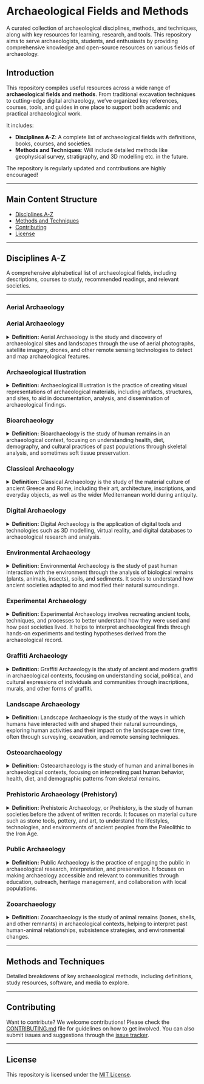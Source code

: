 # Archaeological Fields and Methods

A curated collection of archaeological disciplines, methods, and techniques, along with key resources for learning, research, and tools. This repository aims to serve archaeologists, students, and enthusiasts by providing comprehensive knowledge and open-source resources on various fields of archaeology.


## Introduction

This repository compiles useful resources across a wide range of **archaeological fields and methods**. From traditional excavation techniques to cutting-edge digital archaeology, we’ve organized key references, courses, tools, and guides in one place to support both academic and practical archaeological work.

It includes:

- **Disciplines A-Z**: A complete list of archaeological fields with definitions, books, courses, and societies.
- **Methods and Techniques**: Will include detailed methods like geophysical survey, stratigraphy, and 3D modelling etc. in the future.

The repository is regularly updated and contributions are highly encouraged!

---

## Main Content Structure

- [Disciplines A-Z](#disciplines-a-z)
- [Methods and Techniques](#methods-and-techniques)
- [Contributing](#contributing)
- [License](#license)

---

## Disciplines A-Z

A comprehensive alphabetical list of archaeological fields, including descriptions, courses to study, recommended readings, and relevant societies.

---

### Aerial Archaeology
### Aerial Archaeology

<details>
<summary><strong>Definition:</strong> Aerial Archaeology is the study and discovery of archaeological sites and landscapes through the use of aerial photographs, satellite imagery, drones, and other remote sensing technologies to detect and map archaeological features.</summary>

#### Courses/Study Programs

- [University of Oxford - MSc in Applied Landscape Archaeology](https://www.ox.ac.uk/admissions/graduate/courses/msc-applied-landscape-archaeology) (Oxford, UK - Europe): A specialized course focused on landscape archaeology, incorporating aerial and satellite-based surveying techniques for archaeological research.
- [Aberystwyth University - MSc in Remote Sensing and GIS](https://courses.aber.ac.uk/postgraduate/gis-remote-sensing-masters/) (Aberystwyth, Wales - Europe): A program focusing on the application of remote sensing and GIS techniques, relevant to archaeology and cultural heritage studies.

#### Research Companies and Institutes

- **[Ludwig Boltzmann Institute for Archaeological Prospection and Virtual Archaeology](http://archpro.lbg.ac.at/)** (Vienna, Austria - Europe): A leader in developing and applying non-invasive methods, including aerial and geophysical prospection technologies, in archaeology.
- **[Historic England - Airborne and Remote Sensing](https://historicengland.org.uk/research/methods/airborne-remote-sensing/)** (UK): Specializes in aerial photography, LiDAR, and other remote sensing technologies for heritage research and conservation.
- **[Aerial Archaeology Research Group (AARG)](https://aargonline.com/wp/)** (International): A global group dedicated to the study and promotion of aerial archaeology and the interpretation of aerial imagery.

#### Key Books/Articles

- **Aerial Archaeology** by David R. Wilson: A comprehensive introduction to aerial photography and its role in archaeological surveys.
- **Seeing Beneath the Soil** by Anthony Clark: Explores the integration of aerial photography with geophysical methods to detect archaeological sites.
- **Remote Sensing in Archaeology** edited by James Wiseman and Farouk El-Baz: A collection of essays on the application of remote sensing technologies in archaeological exploration.

#### Journals/Journal Series

- **[AARGnews](https://aargonline.com/wp/aarg-news/)**: The bi-annual newsletter of the Aerial Archaeology Research Group, providing updates, research articles, and discussions related to aerial archaeology.
- **[Journal of Archaeological Science](https://www.sciencedirect.com/journal/journal-of-archaeological-science)**: Publishes research on the application of scientific techniques, including remote sensing, in archaeology.
- **[International Journal of Remote Sensing](https://www.tandfonline.com/loi/tres20)**: Features research on remote sensing techniques, including their application to archaeology.

#### Relevant Podcasts/Videos/Newsletters/Blogs

- **[Aerial Archaeology Research Group - YouTube Channel](https://www.youtube.com/@aerialarchaeology)**: Features videos and lectures on aerial archaeology practices and discoveries.
- **[Archaeology Podcast Network](https://www.archaeologypodcastnetwork.com/)**: Offers podcasts discussing various topics in archaeology, including episodes on aerial archaeology.
- **[AARGnews](https://aargonline.com/wp/aarg-news/)**: The official newsletter of the Aerial Archaeology Research Group, providing updates on new discoveries, tools, and techniques.

#### Conferences

- **[Aerial Archaeology Research Group (AARG) Annual Conference](https://aargonline.com/wp/)** (International): A yearly event that brings together professionals and enthusiasts to discuss the latest advances and discoveries in aerial archaeology.
- **[Computer Applications and Quantitative Methods in Archaeology (CAA) Conference](https://www.caaconference.org/)** (International): A conference that regularly covers aerial and remote sensing technologies in archaeology.

#### Societies/Online Groups/Forums

- **[Aerial Archaeology Research Group (AARG)](https://aargonline.com/wp/)** (International): A global society promoting aerial archaeology and its methodologies.
- **[Historic England - Airborne and Remote Sensing](https://historicengland.org.uk/research/methods/airborne-remote-sensing/)** (UK): Provides resources and forums for discussion and research into aerial archaeology and remote sensing.
- **[Facebook: Aerial Archaeology Enthusiasts](https://www.facebook.com/groups/aerialarchaeology/)**: A community of aerial archaeology enthusiasts sharing images, discoveries, and knowledge.

</details>

### Archaeological Illustration

<details>
<summary><strong>Definition:</strong> Archaeological Illustration is the practice of creating visual representations of archaeological materials, including artifacts, structures, and sites, to aid in documentation, analysis, and dissemination of archaeological findings.</summary>

#### Courses/Study Programs

- [University of Edinburgh - Archaeological Illustration (PGHC11060)](https://www.drps.ed.ac.uk/22-23/dpt/cxpghc11060.htm) (Edinburgh, Scotland - Europe): A course offering practical skills in drawing and digital illustration techniques for archaeological documentation.
- [Columbia University - Sci&Art in Archaeological Illustration (GU4481)](https://anthropology.columbia.edu/content/sciart-archaeological-illustration) (New York, USA - North America): A course exploring the intersections of scientific illustration and archaeology, emphasizing the role of visual representation in archaeological research.

#### Research Companies and Institutes

- **[Mark Hoyle - Archaeological Illustration](https://markhoyle.com/)** (UK): Provides professional archaeological illustration services with over 20 years of experience in the field.
- **[Das Kreativnetzwerk für Visualisierung - Archäologische Illustrationen](https://www.archaeologische-illustrationen.de/)** (Germany): Specializes in detailed reconstructions, 3D animations, explanatory videos, and infographics to convey archaeological concepts to a broad audience.

#### Key Books/Articles

- **Archaeological Illustration** by Lesley Adkins and Roy Adkins: A comprehensive guide covering the history, techniques, and applications of illustration in archaeology.
- **Approaches to Archaeological Illustration: A Handbook** by Mélanie Steiner: Provides insights into various methods and challenges in archaeological illustration, serving as a valuable resource for students and professionals.
- **Archaeological Illustration and Publication** by E. B. Banning: Discusses the role of illustrations in archaeological publications and the conventions used in artifact depiction.

#### Journals/Journal Series

- **[Advances in Archaeological Practice](https://www.cambridge.org/core/journals/advances-in-archaeological-practice)**: Features articles on innovative methods in archaeology, including the use of artificial intelligence in archaeological illustration.
- **[Journal of Archaeological Science](https://www.sciencedirect.com/journal/journal-of-archaeological-science)**: Publishes research on scientific techniques in archaeology, encompassing studies on illustration and visualization methods.

#### Relevant Podcasts/Videos/Newsletters/Blogs

- **[Illustrating Ancient History - University of Cambridge](https://www.museums.cam.ac.uk/story/illustrating-ancient-history/)**: A blog post discussing the role of illustration in understanding and interpreting ancient history.
- **[Archaeo-Logic: Archaeological Illustration](https://www.archaeologic.org/archaeological-illustration)**: A blog exploring the importance of illustration in the archaeological process, including techniques and tools used by professionals.

#### Conferences

- **[Computer Applications and Quantitative Methods in Archaeology (CAA) Conference](https://www.caaconference.org/)** (International): A conference that regularly includes sessions on archaeological illustration and visualization techniques.


#### Societies/Online Groups/Forums

- **[Graphics Archaeology Group (GAG) - Chartered Institute for Archaeologists (CIfA)](https://www.gag-cifa.org/)** (UK): A group dedicated to promoting standards and best practices in archaeological illustration and graphics.
- **[Archaeological Illustration Enthusiasts - Facebook Group](https://www.facebook.com/groups/archaeologicalillustration/)**: An online community for sharing knowledge, techniques, and discussions related to archaeological illustration.

</details>

### Bioarchaeology
<details>
<summary><strong>Definition:</strong> Bioarchaeology is the study of human remains in an archaeological context, focusing on understanding health, diet, demography, and cultural practices of past populations through skeletal analysis, and sometimes soft tissue preservation.</summary>

**Related discipline**: [Osteoarchaeology](#osteaoarchaeology), which focuses specifically on the study of bones in archaeological contexts.

#### Courses/Study Programs

- [University of York - BSc in Bioarchaeology](https://www.york.ac.uk/study/undergraduate/courses/bsc-bioarchaeology/) (York, UK - Europe): An undergraduate program covering bioarchaeology, osteology, and human biology.
- [Durham University - MSc in Bioarchaeology](https://www.durham.ac.uk/study/courses/bioarchaeology-f4kb09/) (Durham, UK - Europe): Provides interdisciplinary training in human bioarchaeology and palaeodiet.
- [University of Sheffield - MSc in Bioarchaeology](https://www.sheffield.ac.uk/biosciences/research/areas/bioarchaeology) (Sheffield, UK - Europe): A course with a focus on bioarchaeological research.
- [Bournemouth University - MSc in Bioarchaeology](https://www.bournemouth.ac.uk/study/courses/msc-bioarchaeology) (Bournemouth, UK - Europe): Focuses on the study of human remains and environmental contexts in archaeology.
- [University of Aberdeen - MSc in Bioarchaeological Science](https://www.abdn.ac.uk/study/postgraduate-taught/degree-programmes/1220/bioarchaeological-science/) (Aberdeen, UK - Europe): Combines archaeology, human biology, and chemistry for interdisciplinary research.
- [Leiden University - MSc in Bioarchaeology](https://www.universiteitleiden.nl/en/archaeology/archaeological-sciences/bioarchaeology) (Leiden, Netherlands - Europe): This program covers bioarchaeology in-depth, exploring human remains and archaeological sciences.
- [University of Wollongong - Bioarchaeology Research Theme](https://www.uow.edu.au/science-medicine-health/research/centre-for-archaeological-science/research-themes/bioarchaeology/) (Wollongong, Australia - Oceania): Focuses on research into ancient health, diet, and demography.
- [The University of Manchester - Bioarchaeology Research](http://www.ical.manchester.ac.uk/research/bioarchaeology/) (Manchester, UK - Europe): Research-focused bioarchaeology program.
- [Australian National University - Bioarchaeology Specialisation](https://programsandcourses.anu.edu.au/specialisation/bafa-spec) (Canberra, Australia - Oceania): Focus on bioarchaeology and its interdisciplinary applications.
- [Arizona State University - Center for Bioarchaeological Research](https://shesc.asu.edu/centers/bioarchaeological-research) (Arizona, USA - North America): A leading research institution focused on human remains and bioarchaeological methodologies.
- [University of Exeter - MSc in Zooarchaeology](https://www.exeter.ac.uk/study/postgraduate/courses/archaeology/zooarchaeology/) (Exeter, UK - Europe): A course blending bioarchaeology and zooarchaeology.
- [Trent University - Bioarchaeology Program](https://www.trentu.ca/futurestudents/program/archaeology/bioarchaeology) (Ontario, Canada - North America): Offers a focused program on bioarchaeology.

#### Research Companies and Institutes

- **[Max Planck Institute for Evolutionary Anthropology](https://www.eva.mpg.de/)** (Leipzig, Germany - Europe): Leading research on human evolution and bioarchaeology.
- **[Leverhulme Centre for Human Evolutionary Studies (LCHES)](https://www.human-evol.cam.ac.uk/)** (Cambridge, UK - Europe): Focuses on human evolutionary biology, bioarchaeology, and ancient DNA.
- **[Center for Bioarchaeological Research](https://shesc.asu.edu/centers/bioarchaeological-research)** (Arizona State University, USA - North America): A center dedicated to bioarchaeological studies in human remains and culture.

#### Key Books/Articles

- **Human Remains in Archaeology** by Charlotte Roberts: A detailed introduction to bioarchaeology and the analysis of human remains.
- **The Bioarchaeology of Metabolic Bone Disease** by Megan Brickley: Provides insights into metabolic diseases and their effect on bones in archaeological contexts.
- **Bioarchaeology: Interpreting Behavior from the Human Skeleton** by Clark Spencer Larsen: A foundational text in bioarchaeology linking human behavior and skeletal remains.
- **Bioarchaeology Overview** from [ScienceDirect](https://www.sciencedirect.com/topics/earth-and-planetary-sciences/bioarchaeology): An excellent introduction to the field of bioarchaeology.

#### Journals/Journal Series

- **[Bioarchaeology International](https://journals.upress.ufl.edu/bioarchaeology)**: A peer-reviewed journal focusing on bioarchaeological research.
- **[Journal of Bioarchaeological Research](https://mattioli1885journals.com/index.php/JBR)**: Covers a range of bioarchaeological research globally.
- **[Bioarchaeology International](https://journals.upress.ufl.edu/bioarchaeology)**: Provides cutting-edge research and studies in bioarchaeology.

#### Relevant Podcasts/Videos/Newsletters/Blogs

- **[That Anthro Podcast - Bioarchaeology episode on Spotify]([https://www.thatanthropodcast.com/](https://podcasters.spotify.com/pod/show/gabby-campbell1/episodes/Bioarchaeology-Addressing-the-Past-episode-1-of-3-e2fcuu8))**: Discusses bioarchaeology in relation to ancient diet and human remains.
- **[PLOS Biologue](https://blogs.plos.org/biologue/)**: Features news, articles, and breakthroughs in bioarchaeological research.
- **[Forbes Article: "You're a Bioarchaeologist? What Is That?"](https://www.forbes.com/sites/kristinakillgrove/2015/05/01/youre-a-bioarchaeologist-what-is-that/)**: Discusses the field of bioarchaeology and its significance.

#### Conferences

- **[British Association for Biological Anthropology and Osteoarchaeology (BABAO) Annual Conference](https://www.babao.org.uk/)** (UK & International): A yearly conference focusing on biological anthropology and osteoarchaeology.
- **[American Association of Physical Anthropologists (AAPA) Annual Meeting](https://physanth.org/)** (USA & International): Covers a range of bioarchaeological and biological anthropology topics.

#### Societies/Online Groups/Forums

- **[British Association for Biological Anthropology and Osteoarchaeology (BABAO)](https://www.babao.org.uk/)** (UK): The primary organisation for bioarchaeologists in the UK.
- **[American Association of Biological Anthropologists (AAPA)]([https://physanth.org/](https://bioanth.org/))** (USA): A global organisation promoting biological and bioarchaeological research.
- **[Facebook: Bioarchaeology Network](https://www.facebook.com/groups/bioarchaeology/)**: A group for students and researchers to share news, findings, and discuss bioarchaeology.
- **[Reddit: r/Bioarchaeology](https://www.reddit.com/r/bioarchaeology/)**: A community discussing bioarchaeological research and topics.
</details>

### Classical Archaeology
<details>
<summary><strong>Definition:</strong> Classical Archaeology is the study of the material culture of ancient Greece and Rome, including their art, architecture, inscriptions, and everyday objects, as well as the wider Mediterranean world during antiquity.</summary>

**Related disciplines**: [Art History](#art-history), which studies ancient Greek and Roman art and architecture; [Epigraphy](#epigraphy), which focuses on ancient inscriptions and texts.

#### Courses/Study Programs

- [University of Oxford - MSt/MPhil in Classical Archaeology](https://www.ox.ac.uk/admissions/graduate/courses/mst-classical-archaeology) (Oxford, UK - Europe): Offers specialized training in the material culture of the ancient Greek and Roman world.

#### Research Companies and Institutes

- **[British School at Athens](https://www.bsa.ac.uk/)** (Athens, Greece - Europe): Conducts research and fieldwork focused on classical sites in Greece.
- **[American School of Classical Studies at Athens (ASCSA)](https://www.ascsa.edu.gr/)** (Athens, Greece - Europe): A leading institute for research and excavation in Greek classical archaeology.
- **[German Archaeological Institute (DAI) - Athens and Rome Departments](https://www.dainst.org/)** (Athens, Greece & Rome, Italy - Europe): Focuses on excavation and research on key classical sites in the Mediterranean region.

#### Key Books/Articles

- **The Archaeology of Greece** by William R. Biers: A comprehensive introduction to the archaeology of ancient Greece, covering major sites and discoveries.
- **Roman Art and Archaeology** by Mark D. Fullerton: A detailed exploration of Roman art, architecture, and material culture.
- **Classical Archaeology** edited by Susan E. Alcock and Robin Osborne: A collection of essays discussing key themes and approaches in the study of Greek and Roman archaeology.

#### Journals/Journal Series

- **[American Journal of Archaeology](https://www.ajaonline.org/)**: One of the leading journals in classical archaeology, publishing research on the material culture of the ancient Mediterranean.
- **[Journal of Roman Archaeology](https://journalofromanarchaeology.com/)**: Publishes research on Roman archaeology, including architecture, inscriptions, and urbanism.
- **[Hesperia](https://www.ascsa.edu.gr/publications/hesperia)**: The journal of the American School of Classical Studies at Athens, focusing on classical archaeology and related fields.

#### Relevant Podcasts/Videos/Newsletters/Blogs

- 

#### Conferences

- **[Classical Association Annual Conference](https://classicalassociation.org/conference.html)** (UK & International): A yearly conference focusing on classical studies, including classical archaeology.
- **[Archaeological Institute of America (AIA) Annual Meeting](https://www.archaeological.org/programs/professionals/annual-meeting/)** (USA & International): Includes sessions on classical archaeology and the latest discoveries from the ancient Mediterranean.
- **[European Association of Archaeologists (EAA) Annual Meeting](https://www.e-a-a.org/)** (International): Features sessions on Mediterranean archaeology, including classical Greek and Roman studies.

#### Societies/Online Groups/Forums

- **[The Classical Association](https://classicalassociation.org/conference/)** (UK & International): A society promoting the study of ancient Greece and Rome, including classical archaeology.
- **[American Society of Classical Studies (ASCS)](https://www.ascsa.edu.gr/)** (USA & Greece): An organization that promotes the study and research of classical Greek and Roman archaeology.

</details>

### Digital Archaeology
<details>
<summary><strong>Definition:</strong> Digital Archaeology is the application of digital tools and technologies such as 3D modelling, virtual reality, and digital databases to archaeological research and analysis.</summary>

#### Courses/Study Programs

- [Leiden University - MSc in Digital Archaeology](https://www.universiteitleiden.nl/en/archaeology/archaeological-sciences/digital-archaeology) (Leiden, Netherlands - Europe): A master’s program focusing on the use of digital tools in archaeological research and heritage.
- [University College London (UCL) - MSc in Digital Humanities and Archaeology](https://www.ucl.ac.uk/prospective-students/graduate/taught-degrees/digital-humanities-msc) (London, UK - Europe): A program that blends archaeology with digital humanities to study and manage cultural heritage digitally.
- [University of York - MSc in Archaeological Information Systems](https://www.york.ac.uk/archaeology/postgraduate-study/taught-postgrads/msc-digital-heritage/) (York, UK - Europe): Focuses on managing and processing archaeological data with digital tools.
- [University of Leicester - MSc in Archaeological Geomatics](https://le.ac.uk/courses/archaeological-geography-and-gis-msc) (Leicester, UK - Europe): Combines archaeology with geomatics and GIS technology to study archaeological landscapes.

#### Research Companies and Institutes

- **[Ludwig Boltzmann Institute for Archaeological Prospection and Virtual Archaeology](http://archpro.lbg.ac.at/)** (Vienna, Austria - Europe): Specializes in digital archaeological prospection and virtual reconstruction techniques.
- **[Centre for Digital Heritage](https://www.york.ac.uk/digital-heritage/)** (York, UK - Europe): Focuses on the use of digital methods to document and analyze archaeological sites and cultural heritage.
- **[CyArk](https://www.cyark.org/)** (International): A non-profit organization that digitally preserves archaeological and cultural heritage sites using 3D modelling and laser scanning.

#### Key Books/Articles

- **Virtual Archaeology** by Maurizio Forte: A foundational text discussing the role of digital tools in reconstructing and interpreting archaeological sites.
- **3D Digital Archaeology** by Nicoló Dell’Unto: Focuses on the use of 3D tools for documenting and analyzing archaeological contexts.
- **Digital Archaeology: Bridging Method and Theory** edited by Thomas L. Evans and Patrick Daly: A collection of essays exploring how digital technologies can transform archaeological methodologies and theories.

#### Journals/Journal Series

- **[Journal of Computer Applications in Archaeology](https://journal.caa-international.org/)**: A peer-reviewed journal dedicated to publishing research on computer applications in archaeology.
- **[Digital Applications in Archaeology and Cultural Heritage](https://www.journals.elsevier.com/digital-applications-in-archaeology-and-cultural-heritage)**: Covers topics related to digital technologies and their use in the cultural heritage sector.
- **[Archaeological Prospection](https://onlinelibrary.wiley.com/journal/10990763)**: Focuses on the application of digital prospection technologies in archaeology, including remote sensing, 3D scanning, and GIS.

#### Relevant Podcasts/Videos/Newsletters/Blogs

- **[Podcast: Archaeology Podcast Network - Digital Archaeology Series](https://www.archaeologypodcastnetwork.com/)**: A series of discussions about the latest in digital archaeology.
- **[YouTube: CyArk](https://www.youtube.com/user/CyArk)**: Features videos showcasing digital preservation projects and 3D reconstructions of heritage sites.
- **[CAA International Blog](https://journal.caa-international.org/)**: Provides articles and updates on computer applications in archaeology.

#### Conferences

- **[Computer Applications and Quantitative Methods in Archaeology (CAA) Annual Conference](https://www.caaconference.org/)** (International): A yearly conference focusing on the application of digital tools and computational methods in archaeology.
- **Digital Heritage International Congress** (International): A global conference that brings together professionals from the digital heritage field, including digital archaeology experts.
- **[European Association of Archaeologists (EAA) Annual Meeting](https://www.e-a-a.org/)** (International): Includes sessions on digital archaeology and the latest technological innovations.

#### Societies/Online Groups/Forums

- **[Computer Applications and Quantitative Methods in Archaeology (CAA)](https://www.caaconference.org/)** (International): An international organization promoting the use of digital technologies in archaeology.
- **[CyArk - Digital Preservation Forum](https://www.cyark.org/)** (International): A community dedicated to the digital preservation of archaeological sites and cultural heritage through 3D documentation.

</details>

### Environmental Archaeology
<details>
<summary><strong>Definition:</strong> Environmental Archaeology is the study of past human interaction with the environment through the analysis of biological remains (plants, animals, insects), soils, and sediments. It seeks to understand how ancient societies adapted to and modified their natural surroundings.</summary>

**Related disciplines**: [Palaeoecology](https://www.nature.com/subjects/palaeoecology#:~:text=Palaeoecology%20is%20the%20study%20of,between%20species%20and%20their%20environment.), which studies ancient ecosystems and climate change through environmental proxies.

#### Courses/Study Programs

- [University of York - MSc in Environmental Archaeology](https://www.york.ac.uk/study/postgraduate-taught/courses/msc-environmental-archaeology/) (York, UK - Europe): A master’s program focusing on the study of environmental data, including plant and animal remains, in archaeological contexts.
- [University College London (UCL) - MSc in Environmental Archaeology](https://www.ucl.ac.uk/prospective-students/graduate/taught-degrees/environmental-archaeology-msc) (London, UK - Europe): Offers an interdisciplinary approach to studying the relationship between humans and their environments.
- [Durham University - MSc in Environmental Archaeology](https://www.dur.ac.uk/archaeology/postgraduate/environmental/) (Durham, UK - Europe): Offers a program that integrates environmental data into broader archaeological interpretations.
- [Australian Naional University - Specialisation: Environmental Archaeology and Climate Change](https://programsandcourses.anu.edu.au/specialisation/eacc-spec)
- [Umea University - MSc in Environmental Archaeology](https://www.umu.se/en/education/master/masters-programme-in-environmental-archaeology/) 


#### Research Companies and Institutes

- **[Oxford Archaeology - Environmental Archaeology Team](https://oxfordarchaeology.com/)** (Oxford, UK - Europe): Specializes in environmental sampling and analysis as part of archaeological projects.
- **[The York Environmental Archaeology Unit](https://archaeologydataservice.ac.uk/archives/view/EAU/)** (York, UK - Europe): A leading research institute dedicated to the study of environmental archaeology.

#### Key Books/Articles

- **Environmental Archaeology: Principles and Practice** by Dena F. Dincauze: A foundational text that covers the principles and methods of environmental archaeology.
- **Environmental Archaeology and Human History** by John G. Evans: Examines how environmental data can inform our understanding of past human societies and their landscapes.
- **The Archaeology of Human-Environment Interactions** by Daniel Contreras: Discusses the relationship between humans and the environment, with case studies from across the world.

#### Journals/Journal Series

- **[Environmental Archaeology: The Journal of Human Palaeoecology](https://www.tandfonline.com/loi/yenv20)**: A peer-reviewed journal focusing on human-environment interactions in the past.
- **[Quaternary International](https://www.journals.elsevier.com/quaternary-international)**: Publishes research on environmental and archaeological studies from the Quaternary period.
- **[Journal of Archaeological Science](https://www.journals.elsevier.com/journal-of-archaeological-science)**: Frequently includes studies on environmental archaeology and its related fields.

#### Relevant Podcasts/Videos/Newsletters/Blogs

- **[Podcast: Association for Environmental Archaeology](https://soundcloud.com/envarch)**: Features interviews and discussions on environmental archaeology topics from Dung Beaatle to Broiler Chicken.
- **[That Anthro Podcast - Episode:Zooarchaeology and Environmental Archaeology with Dr. Sarah McClure](https://podcasters.spotify.com/pod/show/gabby-campbell1/episodes/Zooarchaeology-and-Environmental-Archaeology-with-Dr--Sarah-McClure-elm47d)**: Features Dr. Sarah McClure as a guest on ThatAnthroPodcast
- **[Blog: The Environmental Archaeology Blog](https://www.environmentalarchaeology.org/)**: Features articles and discussions on the latest trends and discoveries in environmental archaeology.

#### Conferences

- **[Association for Environmental Archaeology (AEA) Annual Conference](https://www.envarch.net/)** (International): A yearly event that gathers environmental archaeologists to discuss the latest research and developments in the field.
- **[European Association of Archaeologists (EAA) Annual Meeting](https://www.e-a-a.org/)** (International): Includes sessions on environmental archaeology and its applications in understanding ancient societies.
- **[Society for American Archaeology (SAA) Annual Meeting](https://www.saa.org/annual-meeting)** (USA & International): Features discussions on environmental archaeology and human-environment interactions.

#### Societies/Online Groups/Forums

- **[Association for Environmental Archaeology (AEA)](https://www.envarch.net/)** (International): A global society dedicated to promoting the study of environmental archaeology.

</details>

### Experimental Archaeology
<details>
<summary><strong>Definition:</strong> Experimental Archaeology involves recreating ancient tools, techniques, and processes to better understand how they were used and how past societies lived. It helps to interpret archaeological finds through hands-on experiments and testing hypotheses derived from the archaeological record.</summary>

**Related disciplines**: [Ethnoarchaeology](#ethnoarchaeology), which studies living cultures to draw parallels with archaeological data; [Prehistoric Archaeology](#prehistoric-archaeology), which often involves reconstructing ancient technologies and subsistence strategies.

#### Courses/Study Programs

- [University of Exeter - MA in Experimental Archaeology](https://www.exeter.ac.uk/study/postgraduate/courses/archaeology/ma-experimental-archaeology/) (Exeter, UK - Europe): Offers a comprehensive program focusing on recreating ancient tools and technologies.
- [University of Leiden - MSc in Archaeology (Heritage and Society: Experimental Archaeology Specialization)](https://www.universiteitleiden.nl/en/education/study-programmes/master/archaeology/heritage-society) (Leiden, Netherlands - Europe): Focuses on the reconstruction of ancient practices and their interpretation through experimental archaeology.
- [University College Dublin - MSc in Experimental Archaeology and Material Culture](https://www.ucd.ie/archaeology/study/graduateprogrammes/msc-experimentalarchaeology/) (Dublin, Ireland - Europe): A master’s program that emphasizes recreating ancient material culture through experimentation.
- [Archaeological Field School - Experimental Archaeology Program](https://www.archaeologicalfieldschool.com/) (USA & International): Offers hands-on learning opportunities in experimental archaeology, including tool-making and ancient technology workshops.

#### Research Companies and Institutes

- **[EXARC](https://exarc.net/)** (International): A global organization promoting experimental archaeology and open-air museums.
- **[Lejre Historical-Archaeological Experimental Centre](https://sagnlandet.dk/en/)** (Lejre, Denmark - Europe): Specializes in recreating ancient technologies and offers experimental archaeology research opportunities.
- **[Butser Ancient Farm](https://www.butserancientfarm.co.uk/)** (Hampshire, UK - Europe): Conducts experiments in reconstructing Iron Age and Roman-era buildings and technologies.

#### Key Books/Articles

- **Experimental Archaeology: Making, Understanding, Story-telling** by Penny Cunningham: Focuses on how experimental archaeology contributes to our understanding of ancient societies through practical recreation.
- **Reconstructing Ancient Linen Body Armor: Unraveling the Linothorax Mystery** by Gregory S. Aldrete: An experimental approach to recreating ancient Greek body armor.
- **Handbook of Post-Processual Archaeology** edited by Robert Preucel and Ian Hodder: Includes chapters on experimental archaeology and its role in understanding ancient material culture.

#### Journals/Journal Series

- **[EXARC Journal](https://exarc.net/journal)**: A peer-reviewed journal focusing on experimental archaeology, open-air museums, and the reconstruction of ancient technologies.
- **[Journal of Archaeological Method and Theory](https://www.springer.com/journal/10816)**: Publishes experimental studies that test archaeological hypotheses and reconstruct ancient techniques.
- **[Antiquity](https://www.cambridge.org/core/journals/antiquity)**: Regularly features articles on experimental archaeology, including field experiments and technology reconstructions.

#### Relevant Podcasts/Videos/Newsletters/Blogs

- **[Podcast: The EXARC Show](https://exarc.net/podcast)**: Episodes feature content from many of EXARC’s endeavours, the question-and-answer sessions from digital conferences, as well as one-off activities and workshops on current issues.
- **[Podcast Episode on Seven Ages Audio: Art of the Anicent Hunt](https://sevenages.org/podcasts/seven-ages-audio-journal-episode-34-art-of-the-ancient-hunter/)**: This episode of the Seven Ages Audio Journal interviews Ryan Gill, an expert in the recreation of primitive weapons and archaeological consultant in ancient hunting methods and tools.
- **[ArchProNet Episode 188: Experimental Archaeology](https://www.archaeologypodcastnetwork.com/archaeology/188)**
- **[YouTube: Experimental Archaeology Explained](https://www.youtube.com/)**: A video series covering experiments in tool-making, construction, and ancient technology.
- **[EXARC Blog](https://exarc.net/blog)**: Features updates on experimental archaeology projects, research findings, and practical experiments.

#### Conferences

- **[EXARC International Experimental Archaeology Conference](https://exarc.net/meetings/exarc)** (International): A biennial conference focused on experimental archaeology, bringing together researchers and practitioners to share their findings.
- **[Society for American Archaeology (SAA) Annual Meeting](https://www.saa.org/annual-meeting)** (USA & International): Regularly includes sessions on experimental archaeology and the recreation of ancient technologies.
- **[European Association of Archaeologists (EAA) Annual Meeting](https://www.e-a-a.org/)** (International): Features experimental archaeology as a major theme, with presentations and demonstrations.

#### Societies/Online Groups/Forums

- **[EXARC](https://exarc.net/)** (International): A global network of experimental archaeologists and open-air museums, promoting collaboration and research in experimental archaeology.
- **[Facebook: Experimental Archaeology Group](https://www.facebook.com/groups/experimentalarchaeology/)**: A private online community where researchers and enthusiasts share experimental archaeology projects and results.
- **[Facebook: Experimental archaeology Group]([Experimental archaeology](https://www.facebook.com/groups/experimental.arch/)**: A public online community.
- **[Facebook: UCD Experimental Group](https://www.facebook.com/groups/UCDExperimentalArchaeology/)**: UCD specific experimental archaeology group.
- **[Reddit: r/exarcchaeology](https://www.reddit.com/r/exarcchaeology/)**: A forum for discussing experimental archaeology, sharing experiments, and learning about ancient technologies.

</details>

### Graffiti Archaeology
<details>
<summary><strong>Definition:</strong> Graffiti Archaeology is the study of ancient and modern graffiti in archaeological contexts, focusing on understanding social, political, and cultural expressions of individuals and communities through inscriptions, murals, and other forms of graffiti.</summary>

**Related disciplines**: [Epigraphy](#epigraphy), which focuses on the study of inscriptions in ancient languages; [Art History](#art-history), which includes the analysis of visual art forms, including graffiti.

#### Courses/Study Programs

- [University College London (UCL) - MA in Public Archaeology](https://www.ucl.ac.uk/archaeology/study/graduate-taught/ma-public-archaeology) (London, UK - Europe): While focused on public archaeology, this course includes components on contemporary graffiti and public engagement with archaeology.
- [University of Vienna - MA in Historical Archaeology](https://www.univie.ac.at/historicalarchaeology/) (Vienna, Austria - Europe): Includes modules on graffiti from historical and archaeological perspectives.
- [University of York - MA in Historical Archaeology](https://www.york.ac.uk/archaeology/postgraduate-study/taught-postgrads/ma-historical-archaeology/) (York, UK - Europe): Covers the study of historic graffiti as part of the material culture of the early modern period.
- [University of Leicester - MA in Archaeology and Heritage](https://le.ac.uk/courses/archaeology-and-heritage-ma) (Leicester, UK - Europe): Provides opportunities to study heritage preservation, including graffiti preservation and interpretation in archaeological contexts.

#### Research Companies and Institutes

- **[Ludwig Boltzmann Institute for Archaeological Prospection and Virtual Archaeology](http://archpro.lbg.ac.at/)** (Vienna, Austria - Europe): Involved in the documentation and interpretation of modern graffiti on heritage sites through digital prospection.
- **[Graffiti Research Lab](http://graffitiresearchlab.com/)** (International): Focuses on the study and preservation of contemporary and historical graffiti using digital tools.
- **[Archaeology and Graffiti Project - University of Bristol](https://www.bristol.ac.uk/archaeology/)** (Bristol, UK - Europe): A research project that studies graffiti across archaeological sites, focusing on social and cultural contexts.

#### Key Books/Articles

- **Ancient Graffiti in Context** edited by Jennifer A. Baird and Claire Taylor: Examines the role of graffiti in the ancient world, focusing on how inscriptions were used to communicate.
- **Graffiti and the Literary Landscape in Roman Pompeii** by Kristina Milnor: A study of how graffiti served as both a social and artistic form of expression in ancient Pompeii.
- **Reading Ancient Graffiti: Images and Texts on Roman Walls** by Rebecca Benefiel: Focuses on the integration of text and imagery in ancient graffiti and their social significance.

#### Journals/Journal Series

- **[Journal of Social Archaeology](https://journals.sagepub.com/home/jsa)**: Publishes articles that explore the intersection of archaeology, graffiti, and social expressions in both ancient and modern contexts.
- **[International Journal of Historical Archaeology](https://www.springer.com/journal/10761)**: Features research on the role of graffiti in historical archaeology.
- **[Journal of Archaeological Method and Theory](https://www.springer.com/journal/10816)**: Regularly includes research on graffiti as part of archaeological interpretation and material culture studies.

#### Relevant Podcasts/Videos/Newsletters/Blogs

- **[Podcast: Graffiti Archaeology on the Archaeology Podcast Network](https://www.archaeologypodcastnetwork.com/)**: Discussions about the study of ancient and modern graffiti from an archaeological perspective.
- **[YouTube: Graffiti Archaeology in Practice](https://www.youtube.com/)**: Videos documenting graffiti recording and interpretation methods in various archaeological contexts.
- **[Blog: Graffiti Archaeology Blog](https://www.graffitiresearchlab.com/blog/)**: Features updates on research projects, techniques, and graffiti preservation efforts.

#### Conferences

- **[Graffiti Archaeology Workshop - European Association of Archaeologists (EAA) Annual Meeting](https://www.e-a-a.org/)** (International): A yearly session focused on the study of ancient and modern graffiti within archaeological frameworks.
- **[Society for Historical Archaeology (SHA) Annual Meeting](https://sha.org/conferences/)** (USA & International): Regularly includes sessions on the archaeology of graffiti, particularly in historical urban landscapes.
- **[International Conference on the Archaeology of Urban Graffiti](https://www.archaeologyconf.org/)** (International): A biennial conference dedicated to graffiti in urban archaeological settings.

#### Societies/Online Groups/Forums

- **[Graffiti Archaeology Research Group](https://www.graffitiresearchlab.com/)** (International): An online group dedicated to the study and preservation of graffiti in archaeological contexts.
- **[Facebook: Ancient Graffiti Forum](https://www.facebook.com/groups/ancientgraffiti/)**: A community for archaeologists and historians to share research on ancient graffiti.
- **[Reddit: r/GraffitiArchaeology](https://www.reddit.com/r/graffitiarchaeology/)**: A forum for discussing graffiti research in archaeology, including documentation techniques and new discoveries.

</details>

### Landscape Archaeology
<details>
<summary><strong>Definition:</strong> Landscape Archaeology is the study of the ways in which humans have interacted with and shaped their natural surroundings, exploring human activities and their impact on the landscape over time, often through surveying, excavation, and remote sensing techniques.</summary>

**Related disciplines**: [Environmental Archaeology](#environmental-archaeology), which examines human-environment interactions, and [Aerial Archaeology](#aerial-archaeology), which uses aerial and satellite imagery to detect archaeological landscapes.

#### Courses/Study Programs

- [University of Cambridge - MPhil in Archaeology (Landscape Archaeology)](https://www.arch.cam.ac.uk/graduate/graduate-study/landscape) (Cambridge, UK - Europe): Focuses on the study of past landscapes and how human activities have shaped them.
- [University of Glasgow - MSc in Landscape Archaeology](https://www.gla.ac.uk/postgraduate/taught/archaeologylandscape/) (Glasgow, UK - Europe): A master's program that emphasizes the study of human interaction with the environment through time.
- [University of York - MA in Landscape Archaeology](https://www.york.ac.uk/archaeology/postgraduate-study/taught-postgrads/ma-landscape-archaeology/) (York, UK - Europe): Offers a combination of fieldwork, GIS, and theoretical approaches to studying landscapes.
- [University of Leiden - MSc in Archaeology (Heritage and Landscape)](https://www.universiteitleiden.nl/en/education/study-programmes/master/archaeology/heritage-landscape-archaeology) (Leiden, Netherlands - Europe): Specializes in the heritage management and archaeological study of cultural landscapes.
- [Durham University - MA in Landscape Archaeology](https://www.dur.ac.uk/courses/) (Durham, UK - Europe): Focuses on the analysis and interpretation of archaeological landscapes through survey and remote sensing techniques.

#### Research Companies and Institutes

- **[Ludwig Boltzmann Institute for Archaeological Prospection and Virtual Archaeology](http://archpro.lbg.ac.at/)** (Vienna, Austria - Europe): Engages in landscape archaeology, using prospection technologies to map and interpret archaeological sites.
- **[McDonald Institute for Archaeological Research - University of Cambridge](https://www.arch.cam.ac.uk/)** (Cambridge, UK - Europe): Conducts cutting-edge research on landscape archaeology, particularly in Europe and the Mediterranean.
- **[Oxford Archaeology - Landscape and Environmental Research Team](https://oxfordarchaeology.com/)** (Oxford, UK - Europe): Specializes in the archaeological interpretation of landscapes through field surveys and GIS.

#### Key Books/Articles

- **The Archaeology of Landscapes** edited by Peter J. Ucko and Robert Layton: A key text exploring how landscapes are constructed and interpreted in archaeology.
- **Landscapes of Change: Rural Evolutions in Late Antiquity and the Early Middle Ages** by Neil Christie: Focuses on how rural landscapes were shaped and changed over time in Europe.
- **Interpreting Archaeological Landscapes from Air** by Robin H. Palmer and David R. Wilson: Discusses the role of aerial photography and remote sensing in the interpretation of archaeological landscapes.

#### Journals/Journal Series

- **[Landscape Research](https://www.tandfonline.com/loi/clar20)**: A journal covering research on the study of landscapes, including archaeological perspectives.
- **[Journal of Archaeological Landscape Studies](https://www.landscapestudies.com/)**: Focuses on the archaeological interpretation and research of landscapes worldwide.
- **[Journal of Field Archaeology](https://www.tandfonline.com/toc/yjfa20/current)**: Frequently publishes articles on landscape archaeology, field surveys, and remote sensing applications.

#### Relevant Podcasts/Videos/Newsletters/Blogs

- **[Podcast: Archaeology Podcast Network - Landscape Archaeology Series](https://www.archaeologypodcastnetwork.com/)**: Discusses various aspects of landscape archaeology and its methodologies.
- **[YouTube: Landscape Archaeology in Practice](https://www.youtube.com/)**: Videos showcasing landscape archaeology techniques, including fieldwork and GIS mapping.
- **[Blog: Landscape Archaeology Blog](https://www.landscapearchaeology.com/)**: A blog focusing on new discoveries and techniques in the field of landscape archaeology.

#### Conferences

- **[International Conference on Landscape Archaeology (LAC)](https://www.landscape-archaeology.org/)** (International): A biennial conference dedicated to landscape archaeology and the interdisciplinary study of human-environment interaction.
- **[European Association of Archaeologists (EAA) Annual Meeting](https://www.e-a-a.org/)** (International): Includes sessions on landscape archaeology, GIS, and heritage management.
- **[Society for American Archaeology (SAA) Annual Meeting](https://www.saa.org/annual-meeting)** (USA & International): Regularly features landscape archaeology research, focusing on fieldwork and GIS-based studies.

#### Societies/Online Groups/Forums

- **[International Association for Landscape Archaeology (IALA)](https://www.landscape-archaeology.org/)** (International): A global organization promoting the study and understanding of archaeological landscapes.
- **[Landscape Research Group](https://www.landscaperesearch.org/)** (UK & International): Focuses on the interdisciplinary study of landscapes, including archaeological perspectives.
- **[Facebook: Landscape Archaeology Group](https://www.facebook.com/groups/landscapearchaeology/)**: An online community for landscape archaeologists to discuss fieldwork, discoveries, and techniques.
- **[Reddit: r/LandscapeArchaeology](https://www.reddit.com/r/landscapearchaeology/)**: A forum for sharing and discussing landscape archaeology research and projects.

</details>

### Osteoarchaeology
<details>
<summary><strong>Definition:</strong> Osteoarchaeology is the study of human and animal bones in archaeological contexts, focusing on interpreting past human behavior, health, diet, and demographic patterns from skeletal remains.</summary>


**Related discipline**: [Bioarchaeology](#bioarchaeology), which includes a broader study of human remains, incorporating soft tissue analysis and environmental context.

#### Courses/Study Programs

- [University of Sheffield - MSc in Osteoarchaeology](https://www.sheffield.ac.uk/archaeology/postgraduate/masters/osteoarchaeology) (Sheffield, UK - Europe): Focuses on the study of human and animal skeletal remains in archaeological contexts.
- [University of Southampton - MSc in Osteoarchaeology](https://www.southampton.ac.uk/courses/archaeology-osteoarchaeology-masters-msc) (Southampton, UK - Europe): Combines osteoarchaeology with funerary archaeology, exploring human remains and burial practices.
- [University of Exeter - MSc in Bioarchaeology (with Osteoarchaeology Specialisation)](https://www.exeter.ac.uk/study/postgraduate/courses/archaeology/msc-bioarchaeology/) (Exeter, UK - Europe): Offers a pathway focusing specifically on osteoarchaeological analysis.
- [Durham University - MSc in Human Bioarchaeology](https://www.dur.ac.uk/archaeology/postgraduate/taughtdegrees/msc_bioarch/) (Durham, UK - Europe): Provides a comprehensive understanding of osteoarchaeology within a bioarchaeological framework.
- [University of Leiden - MSc in Osteoarchaeology](https://www.universiteitleiden.nl/en/education/study-programmes/master/archaeology/osteology-and-funerary-archaeology) (Leiden, Netherlands - Europe): Focuses on the study of human skeletal remains and funerary contexts.
  
#### Research Companies and Institutes

- **[Max Planck Institute for the Science of Human History](https://www.shh.mpg.de/)** (Jena, Germany - Europe): Leading research in osteoarchaeology and human evolutionary studies.
- **[BioArCh Research Centre](https://www.york.ac.uk/archaeology/research/research-centres/bioarch/)** (University of York, UK - Europe): Focuses on bioarchaeological research, including osteoarchaeology.
- **[University of Cambridge - McDonald Institute for Archaeological Research](https://www.arch.cam.ac.uk/)** (Cambridge, UK - Europe): Engages in bioarchaeological and osteoarchaeological research, specializing in human and animal bones.

#### Key Books/Articles

- **Human Osteology** by Tim D. White and Pieter A. Folkens: A core text providing comprehensive methods for the study of human skeletal remains.
- **The Archaeology of Human Bones** by Simon Mays: Offers insights into osteoarchaeological methods, focusing on the interpretation of human skeletal remains.
- **Osteoarchaeology: A Guide to the Macroscopic Study of Human Skeletal Remains** by Efthymia Nikita: A detailed guide to osteoarchaeological practices and analyses.

#### Journals/Journal Series

- **[International Journal of Osteoarchaeology](https://onlinelibrary.wiley.com/journal/10991212)**: A peer-reviewed journal covering research on human and animal skeletal remains in archaeology.
- **[Bioarchaeology International](https://bioarchaeologyjournal.org/)**: Publishes osteoarchaeological studies within the broader field of bioarchaeology.
- **[Journal of Archaeological Science](https://www.journals.elsevier.com/journal-of-archaeological-science)**: Frequently includes osteoarchaeological research.

#### Relevant Podcasts/Videos/Newsletters/Blogs

- **[Podcast: Archaeology Podcast Network - Bones in Context](https://www.archaeologypodcastnetwork.com/)**: A podcast series discussing the significance of bones in archaeological research.
- **[YouTube: Human Osteology and Archaeology](https://www.youtube.com/)**: A series on osteoarchaeology, covering excavation, analysis, and interpretation of skeletal remains.
- **[Bioarchaeology Blog](https://www.bioarchaeologynews.com/)**: Features articles and news on the latest in osteoarchaeology and bioarchaeology.

#### Conferences

- **[British Association for Biological Anthropology and Osteoarchaeology (BABAO) Annual Conference](https://www.babao.org.uk/)** (UK & International): A yearly conference bringing together osteoarchaeologists and bioarchaeologists.
- **[American Association of Physical Anthropologists (AAPA) Annual Meeting](https://physanth.org/)** (USA & International): A conference that includes osteoarchaeological research and discussions on skeletal remains.
- **[European Association of Archaeologists (EAA) Annual Meeting](https://www.e-a-a.org/)** (International): Regular sessions on osteoarchaeology and related bioarchaeological fields.

#### Societies/Online Groups/Forums

- **[British Association for Biological Anthropology and Osteoarchaeology (BABAO)](https://www.babao.org.uk/)** (UK): A society promoting osteoarchaeology and bioarchaeology research.
- **[American Association of Physical Anthropologists (AAPA)](https://physanth.org/)** (USA): Focuses on osteoarchaeology within the larger field of physical anthropology.
- **[Facebook: Osteoarchaeology Community](https://www.facebook.com/groups/osteoarchaeology/)**: An online group where students and researchers can share and discuss osteoarchaeological findings.
- **[Reddit: r/Osteology](https://www.reddit.com/r/osteoarchaeology/)**: A community discussing osteoarchaeological research, methods, and discoveries.

</details>

### Prehistoric Archaeology (Prehistory)
<details>
<summary><strong>Definition:</strong> Prehistoric Archaeology, or Prehistory, is the study of human societies before the advent of written records. It focuses on material culture such as stone tools, pottery, and art, to understand the lifestyles, technologies, and environments of ancient peoples from the Paleolithic to the Iron Age.</summary>

**Related disciplines**: [Palaeolithic Archaeology](#palaeolithic-archaeology), which specifically focuses on the earliest periods of human history, and [Environmental Archaeology](#environmental-archaeology), which looks at the interaction between prehistoric societies and their environments.

#### Courses/Study Programs

- [University of Cambridge - MPhil in Archaeology (Prehistoric Archaeology)](https://www.arch.cam.ac.uk/graduate/graduate-study/prehistoric-archaeology) (Cambridge, UK - Europe): Focuses on prehistoric archaeology, including the study of early human societies and technologies.
- [University of Oxford - MSt/MPhil in Archaeology (Prehistory)](https://www.ox.ac.uk/admissions/graduate/courses/mst-archaeology) (Oxford, UK - Europe): A program that covers a wide range of prehistoric topics from the Stone Age to the Iron Age.
- [Durham University - MA in Prehistoric Archaeology](https://www.dur.ac.uk/archaeology/postgraduate/ma_prehistory/) (Durham, UK - Europe): Offers a comprehensive study of prehistoric human activity, with an emphasis on material culture and environmental contexts.
- [University College London (UCL) - MA in European Prehistory](https://www.ucl.ac.uk/archaeology/study/graduate-taught/ma-european-prehistory) (London, UK - Europe): Focuses on European prehistory, covering the Paleolithic, Mesolithic, and Neolithic periods.
- [University of Tübingen - MSc in Prehistoric Archaeology](https://www.uni-tuebingen.de/en/study/find-a-programme/master/master-programs/prehistoric-archaeology.html) (Tübingen, Germany - Europe): A program that includes fieldwork and lab-based approaches to studying prehistoric material culture.

#### Research Companies and Institutes

- **[Max Planck Institute for the Science of Human History](https://www.shh.mpg.de/)** (Jena, Germany - Europe): Conducts cutting-edge research on prehistoric societies, focusing on early human migrations and cultural development.
- **[McDonald Institute for Archaeological Research - University of Cambridge](https://www.arch.cam.ac.uk/)** (Cambridge, UK - Europe): Focuses on prehistoric archaeology, particularly the study of early human societies.
- **[Archaeological Institute of America (AIA) - Prehistoric Archaeology Research Programs](https://www.archaeological.org/)** (USA & International): Supports fieldwork and research in prehistoric archaeology across various regions of the world.

#### Key Books/Articles

- **The Oxford Handbook of Prehistoric Archaeology** edited by Chris Gosden, Barry Cunliffe, and Rosemary A. Joyce: A comprehensive overview of key themes, methods, and discoveries in prehistoric archaeology.
- **Prehistory: The Making of the Human Mind** by Colin Renfrew: Explores the development of early human cognition and culture through material remains.
- **Prehistoric Archaeology** by Colin Renfrew and Paul Bahn: A widely used textbook that covers methods and theories in prehistoric archaeology.

#### Journals/Journal Series

- **[Antiquity](https://www.cambridge.org/core/journals/antiquity)**: One of the leading journals for prehistoric archaeology, publishing research on early human societies.
- **[Journal of Archaeological Science](https://www.journals.elsevier.com/journal-of-archaeological-science)**: Frequently publishes articles on prehistoric technologies, environments, and material culture.
- **[Journal of World Prehistory](https://link.springer.com/journal/10963)**: Focuses on global perspectives in prehistoric archaeology, from the Paleolithic to the Neolithic and beyond.

#### Relevant Podcasts/Videos/Newsletters/Blogs

- **[Podcast: Prehistory Guys](https://theprehistoryguys.uk/)**: Covers prehistoric archaeology, focusing on the Stone Age, Megalithic monuments, and the development of early human societies.
- **[YouTube: Prehistoric Archaeology Explained](https://www.youtube.com/)**: Videos covering prehistoric technologies, fieldwork, and important archaeological sites.
- **[Blog: Prehistoric Archaeology Blog](https://www.prehistoricarchaeology.com/)**: Features articles on the latest discoveries and trends in prehistoric archaeology.

#### Conferences

- **[Society for American Archaeology (SAA) Annual Meeting](https://www.saa.org/annual-meeting)** (USA & International): Includes sessions on prehistoric archaeology, focusing on early human technologies, societies, and environments.
- **[European Association of Archaeologists (EAA) Annual Meeting](https://www.e-a-a.org/)** (International): Features presentations on prehistoric archaeology from across Europe, including new discoveries and theoretical approaches.
- **[UISPP - International Union of Prehistoric and Protohistoric Sciences Congress](http://www.uispp.org/)** (International): A major conference dedicated to prehistoric and protohistoric archaeology, covering global research topics.

#### Societies/Online Groups/Forums

- **[Society for American Archaeology (SAA)](https://www.saa.org/)** (USA & International): A global society that promotes research and education in prehistoric archaeology.
- **[UISPP - International Union of Prehistoric and Protohistoric Sciences](http://www.uispp.org/)** (International): A global organization focusing on the study of prehistoric and protohistoric archaeology.
- **[Facebook: Prehistoric Archaeology Group](https://www.facebook.com/groups/prehistoricarchaeology/)**: An online community for sharing research, discoveries, and discussions on prehistoric archaeology.
- **[Reddit: r/Prehistory](https://www.reddit.com/r/prehistory/)**: A forum for discussing prehistoric archaeology, including recent excavations and theoretical approaches.

</details>

### Public Archaeology
<details>
<summary><strong>Definition:</strong> Public Archaeology is the practice of engaging the public in archaeological research, interpretation, and preservation. It focuses on making archaeology accessible and relevant to communities through education, outreach, heritage management, and collaboration with local populations.</summary>

**Related disciplines**: [Heritage Management](#heritage-management), which deals with the conservation and presentation of cultural heritage, and [Community Archaeology](#community-archaeology), which involves active participation of communities in archaeological projects.

#### Courses/Study Programs

- [University College London (UCL) - MA in Public Archaeology](https://www.ucl.ac.uk/archaeology/study/graduate-taught/ma-public-archaeology) (London, UK - Europe): Offers training in engaging the public with archaeology, focusing on outreach, education, and heritage management.
- [Newcastle University - MA in Museum, Gallery and Heritage Studies](https://www.ncl.ac.uk/postgraduate/degrees/heritage-museum-gallery-studies-ma/) (Newcastle, UK - Europe): A course that includes public archaeology, museum studies, and heritage management.
- [University of Leicester - MA in Archaeology and Heritage](https://le.ac.uk/courses/archaeology-and-heritage-ma) (Leicester, UK - Europe): Provides a strong focus on heritage management, public engagement, and the communication of archaeology.
- [Boston University - MA in Public Archaeology](https://www.bu.edu/archaeology/academics/graduate-programs/ma-in-public-archaeology/) (Massachusetts, USA - North America): Specializes in engaging the public with archaeological research and heritage conservation.
- [Flinders University - MA in Public Archaeology](https://www.flinders.edu.au/study/courses/postgraduate-coursework/archaeology-public) (Adelaide, Australia - Oceania): A program emphasizing heritage management, community involvement, and public engagement in archaeology.

#### Research Companies and Institutes

- **[Historic England](https://historicengland.org.uk/)** (England, UK - Europe): A government organization involved in preserving historic sites and engaging the public in archaeological heritage.
- **[Society for American Archaeology (SAA) - Public Archaeology Interest Group](https://www.saa.org/)** (USA & International): Focuses on promoting public engagement in archaeology and heritage.
- **[Archaeology Scotland](https://archaeologyscotland.org.uk/)** (Scotland, UK - Europe): Works to engage local communities with archaeology through outreach and education projects.

#### Key Books/Articles

- **Public Archaeology** by Nick Merriman: A comprehensive introduction to the field, exploring how archaeology can be communicated to the public and the role of heritage in society.
- **Archaeology and the Public Purpose** by Gabriel Moshenska: Examines the relationship between archaeologists and the public, focusing on outreach, education, and the ethics of public engagement.
- **Digging for the Public: Archaeological Practice in a Public Context** edited by Carol McDavid and David W. Babson: A collection of essays on public archaeology projects, focusing on community engagement and collaborative research.

#### Journals/Journal Series

- **[Public Archaeology](https://www.tandfonline.com/toc/ypua20/current)**: A journal dedicated to public archaeology, focusing on community archaeology, outreach, and the communication of heritage.
- **[Journal of Community Archaeology & Heritage](https://www.tandfonline.com/toc/yjch20/current)**: Covers community and public archaeology, focusing on participatory approaches and heritage conservation.
- **[International Journal of Heritage Studies](https://www.tandfonline.com/toc/rjhs20/current)**: Frequently publishes research on heritage management, public engagement, and archaeological outreach.

#### Relevant Podcasts/Videos/Newsletters/Blogs

- **[Podcast: The Public Archaeology Podcast](https://www.archaeologypodcastnetwork.com/)**: Discusses topics related to public archaeology, heritage management, and community involvement in archaeological projects.
- **[YouTube: Public Archaeology in Practice](https://www.youtube.com/)**: A video series featuring public archaeology projects, fieldwork, and educational outreach.
- **[Blog: The Public Archaeology Blog](https://www.publicarchaeology.org/)**: Features articles and updates on public archaeology projects, community initiatives, and heritage conservation.

#### Conferences

- **[European Association of Archaeologists (EAA) Annual Meeting](https://www.e-a-a.org/)** (International): Includes sessions on public archaeology, heritage outreach, and the role of archaeology in contemporary society.
- **[Society for American Archaeology (SAA) Annual Meeting](https://www.saa.org/annual-meeting)** (USA & International): Regularly features discussions on public engagement, heritage management, and community archaeology.
- **[World Archaeological Congress (WAC)](https://worldarch.org/) (International)**: Focuses on global approaches to archaeology, with sessions on public archaeology, social justice, and community involvement.

#### Societies/Online Groups/Forums

- **[Society for American Archaeology (SAA) - Public Archaeology Interest Group](https://www.saa.org/)** (USA & International): A group dedicated to promoting public involvement in archaeology.
- **[European Association of Archaeologists (EAA) - Public Archaeology Working Group](https://www.e-a-a.org/)** (International): A group focused on sharing best practices in public archaeology across Europe.
- **[Facebook: Public Archaeology Network](https://www.facebook.com/groups/publicarchaeology/)**: An online community where professionals and enthusiasts share experiences and best practices in public archaeology.
- **[Reddit: r/PublicArchaeology](https://www.reddit.com/r/PublicArchaeology/)**: A forum for discussing public archaeology, heritage management, and outreach projects.

</details>

### Zooarchaeology
<details>
<summary><strong>Definition:</strong> Zooarchaeology is the study of animal remains (bones, shells, and other remnants) in archaeological contexts, helping to interpret past human-animal relationships, subsistence strategies, and environmental changes.</summary>

**Related disciplines**: [Osteoarchaeology](#osteoarchaeology), which focuses on the study of human and animal bones; [Bioarchaeology](#bioarchaeology), which includes the study of human remains in archaeological contexts.

#### Courses/Study Programs

- [University of Exeter - MSc in Zooarchaeology](https://www.exeter.ac.uk/study/postgraduate/courses/archaeology/zooarchaeology/) (Exeter, UK - Europe): Offers a comprehensive course focusing on the study of animal remains in archaeology.
- [University of York - MSc in Zooarchaeology](https://www.york.ac.uk/study/postgraduate-taught/courses/msc-zooarchaeology/) (York, UK - Europe): A well-established program dedicated to zooarchaeology and animal osteology.
- [University of Sheffield - MSc in Zooarchaeology](https://www.sheffield.ac.uk/archaeology/postgraduate/masters/zooarchaeology) (Sheffield, UK - Europe): Provides specialized training in the analysis of animal remains from archaeological sites.
- [University of Calgary - MA/MSc in Zooarchaeology](https://www.ucalgary.ca/future-students/graduate/explore-programs/zooarchaeology-ma-msc) (Calgary, Canada - North America): Offers graduate-level courses focusing on the study of animal bones in archaeological contexts.
- [Durham University - MSc in Zooarchaeology](https://www.dur.ac.uk/archaeology/postgraduate/taughtdegrees/zooarch/) (Durham, UK - Europe): A master's program focused on animal bones, environmental archaeology, and taphonomy.

#### Research Companies and Institutes

- **[Max Planck Institute for the Science of Human History](https://www.shh.mpg.de/)** (Jena, Germany - Europe): Focuses on zooarchaeology as part of their archaeological and evolutionary studies.
- **[Zooarchaeology Lab at the University of York](https://www.york.ac.uk/archaeology/research/research-centres/zooarchaeology-lab/)** (York, UK - Europe): Conducts leading research on animal remains from archaeological sites.
- **[Smithsonian Institution - Department of Anthropology](https://naturalhistory.si.edu/research/anthropology)** (Washington, DC, USA - North America): Engages in zooarchaeological research across numerous projects, particularly in environmental archaeology.

#### Key Books/Articles

- **Zooarchaeology** by Elizabeth J. Reitz and Elizabeth S. Wing: A fundamental introduction to the analysis of animal remains in archaeological research.
- **The Analysis of Animal Bones from Archaeological Sites** by Richard G. Klein and Kathryn Cruz-Uribe: A classic text covering methods and interpretations in zooarchaeology.
- **Taphonomy and Zooarchaeology** edited by Diane Gifford-Gonzalez: Discusses the processes that affect animal bones from death to their discovery in archaeological contexts.

#### Journals/Journal Series

- **[International Journal of Osteoarchaeology](https://onlinelibrary.wiley.com/journal/10991212)**: Publishes research focused on human and animal bones, including zooarchaeological studies.
- **[Journal of Archaeological Science](https://www.journals.elsevier.com/journal-of-archaeological-science)**: Regularly features research on zooarchaeological findings and methods.
- **[Environmental Archaeology](https://www.tandfonline.com/toc/yenv20/current)**: Focuses on human-environmental interactions, often including zooarchaeology.

#### Relevant Podcasts/Videos/Newsletters/Blogs

- **[Podcast: Archaeology Podcast Network - Zooarchaeology Episodes](https://www.archaeologypodcastnetwork.com/)**: Features interviews and discussions on zooarchaeology topics.
- **[YouTube: Zooarchaeology in Action](https://www.youtube.com/)**: A video series demonstrating zooarchaeological fieldwork and lab analysis.
- **[Blog: TrowelBlazers](http://trowelblazers.com/)**: Highlights female zooarchaeologists and their contributions to the field.

#### Conferences

- **[International Council for Archaeozoology (ICAZ) International Conference](https://www.alexandriaarchive.org/icaz/)** (International): A global conference focused on zooarchaeology and related fields.
- **[Society for American Archaeology (SAA) Annual Meeting](https://www.saa.org/annual-meeting)** (USA & International): Includes sessions on zooarchaeology and the role of animals in past human societies.
- **[European Association of Archaeologists (EAA) Annual Meeting](https://www.e-a-a.org/)** (International): Includes presentations and discussions on zooarchaeology and environmental archaeology.

#### Societies/Online Groups/Forums

- **[International Council for Archaeozoology (ICAZ)](https://www.alexandriaarchive.org/icaz/)** (International): A global society dedicated to the study of animal remains in archaeology.
- **[Society for American Archaeology - Zooarchaeology Interest Group](https://www.saa.org/)** (USA & International): A forum for zooarchaeologists to discuss their work and collaborate.
- **[Facebook: Zooarchaeology Discussion Group](https://www.facebook.com/groups/zooarchaeology/)**: A community of zooarchaeologists sharing insights, discoveries, and resources.
- **[Reddit: r/Zooarchaeology](https://www.reddit.com/r/zooarchaeology/)**: An online group discussing zooarchaeological research and techniques.

</details>

---

## Methods and Techniques

Detailed breakdowns of key archaeological methods, including definitions, study resources, software, and media to explore.

---

## Contributing

Want to contribute? We welcome contributions! Please check the [CONTRIBUTING.md](CONTRIBUTING.md) file for guidelines on how to get involved. You can also submit issues and suggestions through the [issue tracker](https://github.com/jonaschlegel/archaeological-fields-and-methods/issues).

---

## License

This repository is licensed under the [MIT License](LICENSE).
